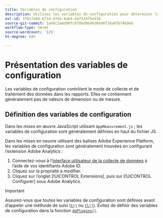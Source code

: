 ```yaml
---
title: Variables de configuration
description: Utilisez les variables de configuration pour déterminer le mode de collecte des données.
exl-id: 3f017a94-b71d-47da-8ab4-daf32475ed34
source-git-commit: 1a49c2a6d90fc670bd0646d6d40738a87b74b8eb
workflow-type: tm+mt
source-wordcount: '125'
ht-degree: 68%

---
```


# Présentation des variables de configuration

Les variables de configuration contrôlent le mode de collecte et de traitement des données dans les rapports. Elles ne contiennent généralement pas de valeurs de dimension ou de mesure.

## Définition des variables de configuration

Dans les mises en œuvre JavaScript utilisant `AppMeasurement.js` ; les variables de configuration sont généralement définies en haut du fichier JS.

Dans les mises en oeuvre utilisant des balises Adobe Experience Platform, les variables de configuration sont généralement trouvées en configurant l’extension Adobe Analytics :

1. Connectez-vous à l’[interface utilisateur de la collecte de données](https://experience.adobe.com/data-collection) à l’aide de vos identifiants Adobe ID.
1. Cliquez sur la propriété à modifier.
1. Cliquez sur l’onglet [!UICONTROL Extensions], puis sur [!UICONTROL Configurer] sous Adobe Analytics.

>[!IMPORTANT]
>
>Assurez-vous que toutes les variables de configuration sont définies avant d’appeler une méthode de suivi ([`t()`](../functions/t-method.md) ou [`tl()`](../functions/tl-method.md)). Évitez de définir des variables de configuration dans la fonction [`doPlugins()`](../functions/doplugins.md).
